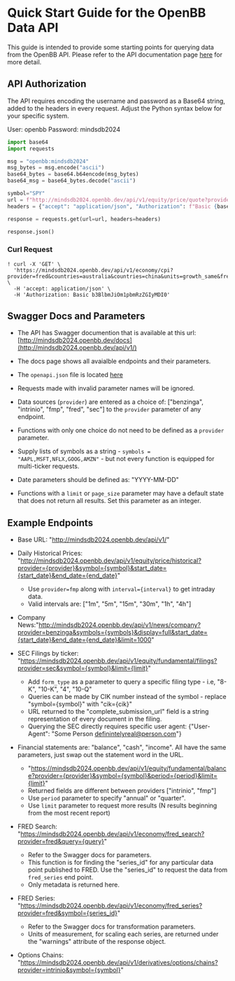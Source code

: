 # Quick Start Guide for the OpenBB Data API

This guide is intended to provide some starting points for querying data from the OpenBB API. Please refer to the API documentation page [here](https://mindsdb2024.openbb.dev/docs) for more detail.

## API Authorization

The API requires encoding the username and password as a Base64 string, added to the headers in every request.  Adjust the Python syntax below for your specific system.

User: openbb
Password: mindsdb2024

```python
import base64
import requests

msg = "openbb:mindsdb2024"
msg_bytes = msg.encode("ascii")
base64_bytes = base64.b64encode(msg_bytes)
base64_msg = base64_bytes.decode("ascii")

symbol="SPY"
url = f"http://mindsdb2024.openbb.dev/api/v1/equity/price/quote?provider=intrinio&symbol={symbol}&source=intrinio_mx"
headers = {"accept": "application/json", "Authorization": f"Basic {base64_msg}"}

response = requests.get(url=url, headers=headers)

response.json()
```

### Curl Request

```console
! curl -X 'GET' \
  'https://mindsdb2024.openbb.dev/api/v1/economy/cpi?provider=fred&countries=australia&countries=china&units=growth_same&frequency=annual&harmonized=false' \
  -H 'accept: application/json' \
  -H 'Authorization: Basic b3BlbmJiOm1pbmRzZGIyMDI0'
```

## Swagger Docs and Parameters

- The API has Swagger documention that is available at this url: [http://mindsdb2024.openbb.dev/docs](http://mindsdb2024.openbb.dev/api/v1/)

- The docs page shows all avaialble endpoints and their parameters.

- The `openapi.json` file is located [here](http://mindsdb2024.openbb.dev/openapi.json)

- Requests made with invalid parameter names will be ignored.

- Data sources (`provider`) are entered as a choice of: ["benzinga", "intrinio", "fmp", "fred", "sec"] to the `provider` parameter of any endpoint.

- Functions with only one choice do not need to be defined as a `provider` parameter.

- Supply lists of symbols as a string - `symbols = "AAPL,MSFT,NFLX,GOOG,AMZN"` - but not every function is equipped for multi-ticker requests.

- Date parameters should be defined as: "YYYY-MM-DD"

- Functions with a `limit` or `page_size` parameter may have a default state that does not return all results.  Set this parameter as an integer.

## Example Endpoints

- Base URL: "http://mindsdb2024.openbb.dev/api/v1/"

- Daily Historical Prices: "http://mindsdb2024.openbb.dev/api/v1/equity/price/historical?provider={provider}&symbol={symbol}&start_date={start_date}&end_date={end_date}"
  - Use `provider=fmp` along with `interval={interval}` to get intraday data.
  - Valid intervals are: ["1m", "5m", "15m", "30m", "1h", "4h"]

- Company News:"http://mindsdb2024.openbb.dev/api/v1/news/company?provider=benzinga&symbols={symbols}&display=full&start_date={start_date}&end_date={end_date}&limit=1000"

- SEC Filings by ticker: "https://mindsdb2024.openbb.dev/api/v1/equity/fundamental/filings?provider=sec&symbol={symbol}&limit={limit}"
  - Add `form_type` as a parameter to query a specific filing type - i.e, "8-K", "10-K", "4", "10-Q"
  - Queries can be made by CIK number instead of the symbol - replace "symbol={symbol}" with "cik={cik}"
  - URL returned to the "complete_submission_url" field is a string representation of  every document in the filing.
  - Querying the SEC directly requires specific user agent: {"User-Agent": "Some Person definintelyreal@person.com"}

- Financial statements are: "balance", "cash", "income".  All have the same parameters, just swap out the statement word in the URL.
  - "https://mindsdb2024.openbb.dev/api/v1/equity/fundamental/balance?provider={provider}&symbol={symbol}&period={period}&limit={limit}"
  - Returned fields are different between providers ["intrinio", "fmp"]
  - Use `period` parameter to specify "annual" or "quarter".
  - Use `limit` parameter to request more results (N results beginning from the most recent report)

- FRED Search: "https://mindsdb2024.openbb.dev/api/v1/economy/fred_search?provider=fred&query={query}"
  - Refer to the Swagger docs for parameters.
  - This function is for finding the "series_id" for any particular data point published to FRED. Use the "series_id" to request the data from `fred_series` end point.
  - Only metadata is returned here.

- FRED Series: "https://mindsdb2024.openbb.dev/api/v1/economy/fred_series?provider=fred&symbol={series_id}"
  - Refer to the Swagger docs for transformation parameters.
  - Units of measurement, for scaling each series, are returned under the "warnings" attribute of the response object.

- Options Chains: "https://mindsdb2024.openbb.dev/api/v1/derivatives/options/chains?provider=intrinio&symbol={symbol}"
